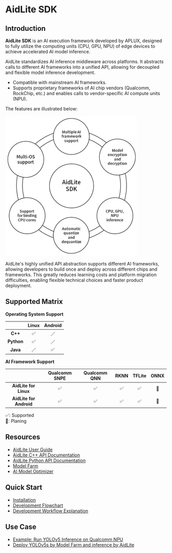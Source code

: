 # AidLite SDK

## Introduction

**AidLite SDK** is an AI execution framework developed by APLUX, designed to fully utilize the computing units (CPU, GPU, NPU) of edge devices to achieve accelerated AI model inference.

AidLite standardizes AI inference middleware across platforms. It abstracts calls to different AI frameworks into a unified API, allowing for decoupled and flexible model inference development.

- Compatible with mainstream AI frameworks.
- Supports proprietary frameworks of AI chip vendors (Qualcomm, RockChip, etc.) and enables calls to vendor-specific AI compute units (NPU).

The features are illustrated below:

![](./imgs/aidlite-feature-en.png)

AidLite's highly unified API abstraction supports different AI frameworks, allowing developers to build once and deploy across different chips and frameworks. This greatly reduces learning costs and platform migration difficulties, enabling flexible technical choices and faster product deployment.

## Supported Matrix

**Operating System Support**

|  |  **Linux**  | **Android** |
|:------------:|:-----------:|:-----------:|
| **C++**      |     ✅      |     ／      |
| **Python**   |     ✅      |     ／      |
| **Java**     |     ／      |     ✅      |

**AI Framework Support**

||**Qualcomm SNPE**|**Qualcomm QNN**|**RKNN**|**TFLite**|**ONNX**|
|:----:|:----:|:----:|:----:|:----:|:----:|
|**AidLite for Linux**|✅|✅|✅|✅|🚧|
|**AidLite for Android**|✅|✅|✅|✅|🚧|

✅: Supported  
🚧: Planing

## Resources

- [AidLite User Guide](https://docs.aidlux.com/en/guide/software/sdk/aidlite/aidlite-sdk)
- [AidLite C++ API Documentation](https://docs.aidlux.com/en/guide/software/sdk/aidlite/aidlite-api-cpp)
- [AidLite Python API Documentation](https://docs.aidlux.com/en/guide/software/sdk/aidlite/aidlite-api-python)
- [Model Farm](https://aiot.aidlux.com/en/models)
- [AI Model Optimizer](https://aimo.aidlux.com/#/login)

## Quick Start

- [Installation](https://docs.aidlux.com/en/guide/software/sdk/aidlite/aidlite-sdk#installation)
- [Development Flowchart](https://docs.aidlux.com/en/guide/software/sdk/aidlite/aidlite-sdk#development-flowchart)
- [Development Workflow Explanation](https://docs.aidlux.com/en/guide/software/sdk/aidlite/aidlite-sdk#development-workflow-explanation)

## Use Case

- [Example: Run YOLOv5 Inference on Qualcomm NPU](https://docs.aidlux.com/en/guide/software/sdk/aidlite/aidlite-sdk#example)
- [Deploy YOLOv5s by Model Farm and inference by AidLite](https://docs.aidlux.com/en/guide/software/ai-platform-portal-modelFarm#deploy-yolov5s)